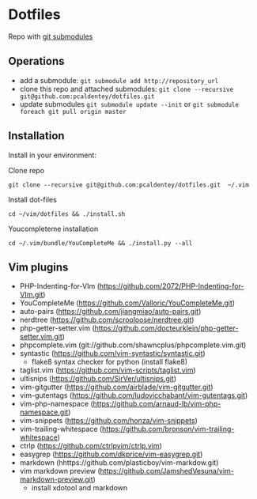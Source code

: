 # Dotfiles

Repo with [git submodules](https://git-scm.com/book/en/v2/Git-Tools-Submodules)

## Operations
- add a submodule: ``` git submodule add http://repository_url ```
- clone this repo and attached submodules: ``` git clone --recursive git@github.com:pcaldentey/dotfiles.git ```
- update submodules  ```git submodule update --init``` or ```git submodule foreach git pull origin master```

## Installation

Install in your environment:

Clone repo

``` git clone --recursive git@github.com:pcaldentey/dotfiles.git  ~/.vim ```

Install dot-files

``` cd ~/vim/dotfiles && ./install.sh ```


Youcompleteme installation

```cd ~/.vim/bundle/YouCompleteMe && ./install.py --all ```


## Vim plugins
- PHP-Indenting-for-VIm (https://github.com/2072/PHP-Indenting-for-VIm.git)
- YouCompleteMe (https://github.com/Valloric/YouCompleteMe.git)
- auto-pairs (https://github.com/jiangmiao/auto-pairs.git)
- nerdtree (https://github.com/scrooloose/nerdtree.git)
- php-getter-setter.vim (https://github.com/docteurklein/php-getter-setter.vim.git)
- phpcomplete.vim (git://github.com/shawncplus/phpcomplete.vim.git)
- syntastic (https://github.com/vim-syntastic/syntastic.git)
  - flake8 syntax checker for python (install flake8)         
- taglist.vim (https://github.com/vim-scripts/taglist.vim)
- ultisnips (https://github.com/SirVer/ultisnips.git)
- vim-gitgutter (https://github.com/airblade/vim-gitgutter.git)
- vim-gutentags (https://github.com/ludovicchabant/vim-gutentags.git)
- vim-php-namespace (https://github.com/arnaud-lb/vim-php-namespace.git)
- vim-snippets (https://github.com/honza/vim-snippets)
- vim-trailing-whitespace (https://github.com/bronson/vim-trailing-whitespace)
- ctrlp (https://github.com/ctrlpvim/ctrlp.vim)
- easygrep (https://github.com/dkprice/vim-easygrep.git)
- markdown (hhttps://github.com/plasticboy/vim-markdow.git)
- vim markdown preview (https://github.com/JamshedVesuna/vim-markdown-preview.git)
    - install xdotool and markdown
